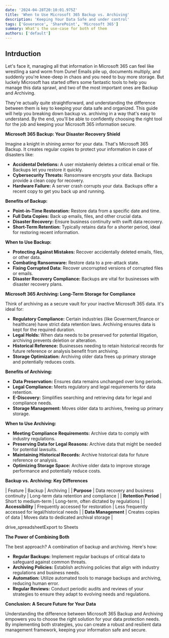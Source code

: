 ```yaml
---
date: '2024-04-28T20:10:01.975Z'
title: 'When to Use Microsoft 365 Backup vs. Archiving'
description: 'Keeping Your Data Safe and under control'
tags: ['Goverance', 'SharePoint', 'Microsoft 365']
summary: What's the use-case for both of them
authors: ['default']
---
```


## Intrduction

Let's face it, managing all that information in Microsoft 365 can feel like wrestling a sand worm from Dune! Emails pile up, documents multiply, and suddenly you're knee-deep in chaos and you need to buy more storage. But luckely Microsoft has started offers some fantastic tools to help you manage this data sprawl, and two of the most important ones are Backup and Archiving.

They're actually quite straightforward, and understanding the difference between them is key to keeping your data safe and organized. This guide will help you breaking down backup vs. archiving in a way that's easy to understand. By the end, you'll be able to confidently choosing the right tool for the job and keeping your Microsoft 365 information secure.

**Microsoft 365 Backup: Your Disaster Recovery Shield**

Imagine a knight in shining armor for your data. That's Microsoft 365 Backup. It creates regular copies to protect your information in case of disasters like:

- **Accidental Deletions:** A user mistakenly deletes a critical email or file. Backups let you restore it quickly.
- **Cybersecurity Threats:** Ransomware encrypts your data. Backups provide a clean copy for recovery.
- **Hardware Failure:** A server crash corrupts your data. Backups offer a recent copy to get you back up and running.

**Benefits of Backup:**

- **Point-in-Time Restoration:** Restore data from a specific date and time.
- **Full Data Copies:** Back up emails, files, and other crucial data.
- **Disaster Recovery:** Ensure business continuity with swift data recovery.
- **Short-Term Retention:** Typically retains data for a shorter period, ideal for restoring recent information.

**When to Use Backup:**

- **Protecting Against Mistakes:** Recover accidentally deleted emails, files, or other data.
- **Combating Ransomware:** Restore data to a pre-attack state.
- **Fixing Corrupted Data:** Recover uncorrupted versions of corrupted files or emails.
- **Disaster Recovery Compliance:** Backups are vital for businesses with disaster recovery plans.

**Microsoft 365 Archiving: Long-Term Storage for Compliance**

Think of archiving as a secure vault for your inactive Microsoft 365 data. It's ideal for:

- **Regulatory Compliance:** Certain industries (like Goverment,finance or healthcare) have strict data retention laws. Archiving ensures data is kept for the required duration.
- **Legal Holds:** When data needs to be preserved for potential litigation, archiving prevents deletion or alteration.
- **Historical Reference:** Businesses needing to retain historical records for future reference or analysis benefit from archiving.
- **Storage Optimization:** Archiving older data frees up primary storage and potentially reduces costs.

**Benefits of Archiving:**

- **Data Preservation:** Ensures data remains unchanged over long periods.
- **Legal Compliance:** Meets regulatory and legal requirements for data retention.
- **E-Discovery:** Simplifies searching and retrieving data for legal and compliance needs.
- **Storage Management:** Moves older data to archives, freeing up primary storage.

**When to Use Archiving:**

- **Meeting Compliance Requirements:** Archive data to comply with industry regulations.
- **Preserving Data for Legal Reasons:** Archive data that might be needed for potential lawsuits.
- **Maintaining Historical Records:** Archive historical data for future reference or analysis.
- **Optimizing Storage Space:** Archive older data to improve storage performance and potentially reduce costs.

**Backup vs. Archiving: Key Differences**

| Feature | Backup | Archiving |
| **Purpose** | Data recovery and business continuity | Long-term data retention and compliance |
| **Retention Period** | Short to medium-term | Long-term, often dictated by regulations |
| **Accessibility** | Frequently accessed for restoration | Less frequently accessed for legal/historical needs |
| **Data Management** | Creates copies of data | Moves data to dedicated archival storage |

drive_spreadsheetExport to Sheets

**The Power of Combining Both**

The best approach? A combination of backup and archiving. Here's how:

- **Regular Backups:** Implement regular backups of critical data to safeguard against common threats.
- **Archiving Policies:** Establish archiving policies that align with industry regulations and business needs.
- **Automation:** Utilize automated tools to manage backups and archiving, reducing human error.
- **Regular Reviews:** Conduct periodic audits and reviews of your strategies to ensure they adapt to evolving needs and regulations.

**Conclusion: A Secure Future for Your Data**

Understanding the difference between Microsoft 365 Backup and Archiving empowers you to choose the right solution for your data protection needs. By implementing both strategies, you can create a robust and resilient data management framework, keeping your information safe and secure.
